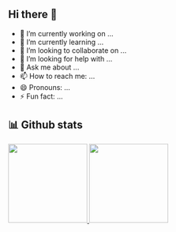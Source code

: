 ## Hi there 👋

- 🔭 I’m currently working on ...
- 🌱 I’m currently learning ...
- 👯 I’m looking to collaborate on ...
- 🤔 I’m looking for help with ...
- 💬 Ask me about ...
- 📫 How to reach me: ...
- 😄 Pronouns: ...
- ⚡ Fun fact: ...


## 📊 Github stats
<a href="https://github.com/thliang01">
  <img height="160em" src="https://github-readme-stats.vercel.app/api?username=thliang01&show_icons=true&include_all_commits=true&custom_title=GitHub+Stats&theme=cobalt2">

  <img height="160em" src="https://github-readme-stats.vercel.app/api/top-langs/?username=thliang01&layout=compact&theme=cobalt2">

</a>
